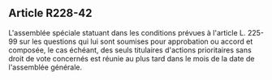 Article R228-42
----
L'assemblée spéciale statuant dans les conditions prévues à l'article L. 225-99
sur les questions qui lui sont soumises pour approbation ou accord et composée,
le cas échéant, des seuls titulaires d'actions prioritaires sans droit de vote
concernés est réunie au plus tard dans le mois de la date de l'assemblée
générale.
